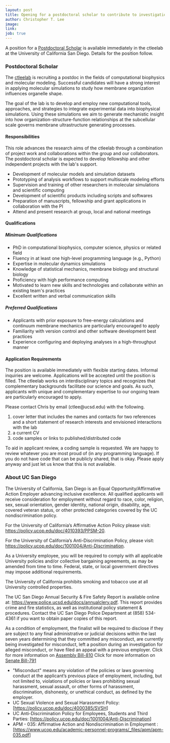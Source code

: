 ```yaml
---
layout: post
title: Opening for a postdoctoral scholar to contribute to investigations of lipid-protein interactions using molecular simulations
author: Christopher T. Lee
image:
link:
job: true
---
```



A position for a [Postdoctoral Scholar](#postdoctoral-scholar) is available immediately in the ctleelab at the University of California San Diego. 
Details for the position follow.


### Postdoctoral Scholar

The [ctleelab](https://labs.biology.ucsd.edu/ctlee/) is recruiting a postdoc in the fields of computational biophysics and molecular modeling.
Successful candidates will have a strong interest in applying molecular simulations to study how membrane organization influences organelle shape.

The goal of the lab is to develop and employ new computational tools, approaches, and strategies to integrate experimental data into biophysical simulations.
Using these simulations we aim to generate mechanistic insight into how organization-structure-function relationships at the subcellular scale governs membrane ultrastructure generating processes.


#### Responsibilities

This role advances the research aims of the ctleelab through a combination of project work and collaborations within the group and our collaborators. 
The postdoctoral scholar is expected to develop fellowship and other independent projects with the lab's support. 

- Development of molecular models and simulation datasets
- Prototyping of analysis workflows to support multiscale modeling efforts
- Supervision and training of other researchers in molecular simulations and scientific computing
- Development of scientific products including scripts and softwares
- Preparation of manuscripts, fellowship and grant applications in collaboration with the PI
- Attend and present research at group, local and national meetings

#### Qualifications
##### Minimum Qualifications

- PhD in computational biophysics, computer science, physics or related field
- Fluency in at least one high-level programming language (e.g., Python)
- Expertise in molecular dynamics simulations 
- Knowledge of statistical mechanics, membrane biology and structural biology
- Proficiency with high performance computing
- Motivated to learn new skills and technologies and collaborate within an existing team's practices
- Excellent written and verbal communication skills

##### Preferred Qualifications
- Applicants with prior exposure to free-energy calculations and continuum membrane mechanics are particularly encouraged to apply
- Familiarity with version control and other software development best practices
- Experience configuring and deploying analyses in a high-throughput manner


#### Application Requirements

The position is available immediately with flexible starting dates. 
Informal inquiries are welcome. 
Applications will be accepted until the position is filled.
The ctleelab works on interdisciplinary topics and recognizes that complementary backgrounds facilitate our science and goals.
As such, applicants with unique and complementary expertise to our ongoing team are particularly encouraged to apply.


Please contact Chris by email (ctlee<span style="display:none">obfuscate</span>@ucsd.edu) with the following.
1. cover letter that includes the names and contacts for two references and a short statement of research interests and envisioned interactions with the lab 
2. a current CV
3. code samples or links to published/distributed code 

To aid in applicant review, a coding sample is requested. 
We are happy to review whatever you are most proud of (in any programming language). 
If you do not have code that can be publicly shared, that is okay. 
Please apply anyway and just let us know that this is not available.

### About UC San Diego

The University of California, San Diego is an Equal Opportunity/Affirmative Action Employer advancing inclusive excellence. 
All qualified applicants will receive consideration for employment without regard to race, color, religion, sex, sexual orientation, gender identity, national origin, disability, age, covered veteran status, or other protected categories covered by the UC nondiscrimination policy.

For the University of California’s Affirmative Action Policy please visit: <https://policy.ucop.edu/doc/4010393/PPSM-20>.

For the University of California’s Anti-Discrimination Policy, please visit: <https://policy.ucop.edu/doc/1001004/Anti-Discrimination>.

As a University employee, you will be required to comply with all applicable University policies and/or collective bargaining agreements, as may be amended from time to time. Federal, state, or local government directives may impose additional requirements.

The University of California prohibits smoking and tobacco use at all University controlled properties.

The UC San Diego Annual Security & Fire Safety Report is available online at: <https://www.police.ucsd.edu/docs/annualclery.pdf>. 
This report provides crime and fire statistics, as well as institutional policy statement & procedures. Contact the UC San Diego Police Department at (858) 534-4361 if you want to obtain paper copies of this report.

As a condition of employment, the finalist will be required to disclose if they are subject to any final administrative or judicial decisions within the last seven years determining that they committed any misconduct, are currently being investigated for misconduct, left a position during an investigation for alleged misconduct, or have filed an appeal with a previous employer.
Click for more information on [Assembly Bill-810](https://leginfo.legislature.ca.gov/faces/billNavClient.xhtml?bill_id=202320240AB810)
Click for more information on [Senate Bill-791](https://leginfo.legislature.ca.gov/faces/billNavClient.xhtml?bill_id=202320240SB791)

- "Misconduct" means any violation of the policies or laws governing conduct at the applicant’s previous place of employment, including, but not limited to, violations of policies or laws prohibiting sexual harassment, sexual assault, or other forms of harassment, discrimination, dishonesty, or unethical conduct, as defined by the employer.
- UC Sexual Violence and Sexual Harassment Policy: [<https://policy.ucop.edu/doc/4000385/SVSH>]
- UC Anti-Discrimination Policy for Employees, Students and Third Parties: [<https://policy.ucop.edu/doc/1001004/Anti-Discrimination>]
- APM - 035: Affirmative Action and Nondiscrimination in Employment : [<https://www.ucop.edu/academic-personnel-programs/_files/apm/apm-035.pdf>]
